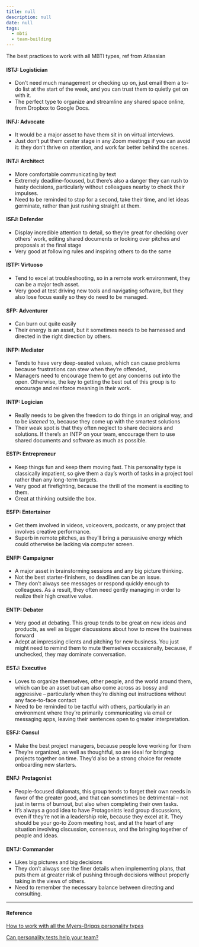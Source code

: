 ```yaml
---
title: null
description: null
date: null
tags:
  - mbti
  - team-building
---
```


The best practices to work with all MBTI types, ref from Atlassian

#### ISTJ: Logistician

- Don’t need much management or checking up on, just email them a to-do list at the start of the week, and you can trust them to quietly get on with it.
- The perfect type to organize and streamline any shared space online, from Dropbox to Google Docs.

#### INFJ: Advocate

- It would be a major asset to have them sit in on virtual interviews.
- Just don’t put them center stage in any Zoom meetings if you can avoid it: they don’t thrive on attention, and work far better behind the scenes.

#### INTJ: Architect

- More comfortable communicating by text
- Extremely deadline-focused, but there’s also a danger they can rush to hasty decisions, particularly without colleagues nearby to check their impulses.
- Need to be reminded to stop for a second, take their time, and let ideas germinate, rather than just rushing straight at them.

#### ISFJ: Defender

- Display incredible attention to detail, so they’re great for checking over others’ work, editing shared documents or looking over pitches and proposals at the final stage
- Very good at following rules and inspiring others to do the same

#### ISTP: Virtuoso

- Tend to excel at troubleshooting, so in a remote work environment, they can be a major tech asset.
- Very good at test driving new tools and navigating software, but they also lose focus easily so they do need to be managed.

#### SFP: Adventurer

- Can burn out quite easily
- Their energy is an asset, but it sometimes needs to be harnessed and directed in the right direction by others.

#### INFP: Mediator

- Tends to have very deep-seated values, which can cause problems because frustrations can stew when they’re offended,
- Managers need to encourage them to get any concerns out into the open. Otherwise, the key to getting the best out of this group is to encourage and reinforce meaning in their work.

#### INTP: Logician

- Really needs to be given the freedom to do things in an original way, and to be *listened* to, because they come up with the smartest solutions
- Their weak spot is that they often neglect to share decisions and solutions. If there’s an INTP on your team, encourage them to use shared documents and software as much as possible.

#### ESTP: Entrepreneur

- Keep things fun and keep them moving fast. This personality type is classically impatient, so give them a day’s worth of tasks in a project tool rather than any long-term targets.
- Very good at firefighting, because the thrill of the moment is exciting to them.
- Great at thinking outside the box.

#### ESFP: Entertainer

- Get them involved in videos, voiceovers, podcasts, or any project that involves creative performance.
- Superb in remote pitches, as they’ll bring a persuasive energy which could otherwise be lacking via computer screen.

#### ENFP: Campaigner

- A major asset in brainstorming sessions and any big picture thinking.
- Not the best starter-finishers, so deadlines can be an issue.
- They don’t always see messages or respond quickly enough to colleagues. As a result, they often need gently managing in order to realize their high creative value.

#### ENTP: Debater

- Very good at debating. This group tends to be great on new ideas and products, as well as bigger discussions about how to move the business forward
- Adept at impressing clients and pitching for new business. You just might need to remind them to mute themselves occasionally, because, if unchecked, they may dominate conversation.

#### ESTJ: Executive

- Loves to organize themselves, other people, and the world around them, which can be an asset but can also come across as bossy and aggressive – particularly when they’re dishing out instructions without any face-to-face contact
- Need to be reminded to be tactful with others, particularly in an environment where they’re primarily communicating via email or messaging apps, leaving their sentences open to greater interpretation.

#### ESFJ: Consul

- Make the best project managers, because people love working for them
- They’re organized, as well as thoughtful, so are ideal for bringing projects together on time. They’d also be a strong choice for remote onboarding new starters.

#### ENFJ: Protagonist

- People-focused diplomats, this group tends to forget their own needs in favor of the greater good, and that can sometimes be detrimental – not just in terms of burnout, but also when completing their own tasks.
- It’s always a good idea to have Protagonists lead group discussions, even if they’re not in a leadership role, because they excel at it. They should be your go-to Zoom meeting host, and at the heart of any situation involving discussion, consensus, and the bringing together of people and ideas.

#### ENTJ: Commander

- Likes big pictures and big decisions
- They don’t always see the finer details when implementing plans, that puts them at greater risk of pushing through decisions without properly taking in the views of others.
- Need to remember the necessary balance between directing and consulting.

---

#### Reference

[How to work with all the Myers-Briggs personality types](https://www.atlassian.com/blog/leadership/every-myers-briggs-personality-type)

[Can personality tests help your team?](https://www.youtube.com/watch?v=pxlX7_ie49Q&t=66s)

